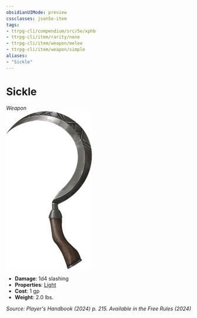 ```yaml
---
obsidianUIMode: preview
cssclasses: json5e-item
tags:
- ttrpg-cli/compendium/src/5e/xphb
- ttrpg-cli/item/rarity/none
- ttrpg-cli/item/weapon/melee
- ttrpg-cli/item/weapon/simple
aliases: 
- "Sickle"
---
```

# Sickle
*Weapon*  
![](Misc%20Files/CLI/compendium/items/img/sickle.webp#right)

- **Damage**: 1d4 slashing
- **Properties**: [Light](Misc%20Files/CLI/rules/item-properties.md#Light)
- **Cost**: 1 gp
- **Weight**: 2.0 lbs.

*Source: Player's Handbook (2024) p. 215. Available in the Free Rules (2024)*